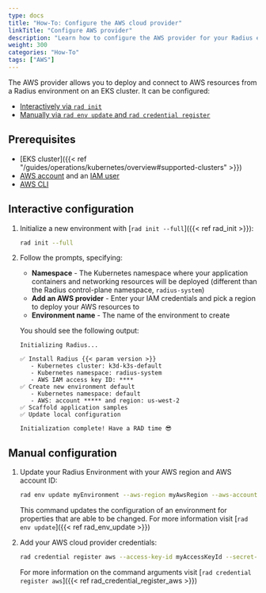 ```yaml
---
type: docs
title: "How-To: Configure the AWS cloud provider"
linkTitle: "Configure AWS provider"
description: "Learn how to configure the AWS provider for your Radius environment"
weight: 300
categories: "How-To"
tags: ["AWS"]
---
```


The AWS provider allows you to deploy and connect to AWS resources from a Radius environment on an EKS cluster. It can be configured:
- [Interactively via `rad init`](#interactive-configuration)
- [Manually via `rad env update` and `rad credential register`](#manual-configuration)

## Prerequisites

- [EKS cluster]({{< ref "/guides/operations/kubernetes/overview#supported-clusters" >}})
- [AWS account](https://aws.amazon.com/premiumsupport/knowledge-center/create-and-activate-aws-account) and an [IAM user](https://docs.aws.amazon.com/IAM/latest/UserGuide/getting-started_create-admin-group.html)
- [AWS CLI](https://docs.aws.amazon.com/cli/latest/userguide/getting-started-install.html)

## Interactive configuration

1. Initialize a new environment with [`rad init --full`]({{< ref rad_init >}}):
   ```bash
   rad init --full
   ```

1. Follow the prompts, specifying:
   - **Namespace** - The Kubernetes namespace where your application containers and networking resources will be deployed (different than the Radius control-plane namespace, `radius-system`)
   - **Add an AWS provider** - Enter your IAM credentials and pick a region to deploy your AWS resources to
   - **Environment name** - The name of the environment to create

   You should see the following output:

      ```
      Initializing Radius...                     

      ✅ Install Radius {{< param version >}}               
         - Kubernetes cluster: k3d-k3s-default   
         - Kubernetes namespace: radius-system 
         - AWS IAM access key ID: ****  
      ✅ Create new environment default          
         - Kubernetes namespace: default 
         - AWS: account ***** and region: us-west-2        
      ✅ Scaffold application samples            
      ✅ Update local configuration              

      Initialization complete! Have a RAD time 😎
      ```

## Manual configuration

1. Update your Radius Environment with your AWS region and AWS account ID:
    ```bash
    rad env update myEnvironment --aws-region myAwsRegion --aws-account-id myAwsAccountId
    ```
    This command updates the configuration of an environment for properties that are able to be changed. For more information visit [`rad env update`]({{< ref rad_env_update >}})

2. Add your AWS cloud provider credentials:
    ```bash
    rad credential register aws --access-key-id myAccessKeyId --secret-access-key mySecretAccessKey
    ```
    For more information on the command arguments visit [`rad credential register aws`]({{< ref rad_credential_register_aws >}})